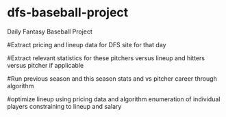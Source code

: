 # dfs-baseball-project
Daily Fantasy Baseball Project

#Extract pricing and lineup data for DFS site for that day

#Extract relevant statistics for these pitchers versus lineup and hitters versus pitcher if applicable

#Run previous season and this season stats and vs pitcher career through algorithm

#optimize lineup using pricing data and algorithm enumeration of individual players constraining to lineup and salary
